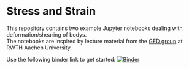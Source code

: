 # Stress and Strain
This repository contains two example Jupyter notebooks dealing with deformation/shearing of bodys.  
The notebooks are inspired by lecture material from the [GED group](http://www.ged.rwth-aachen.de/) at RWTH Aachen University.  

Use the following binder link to get started:
[![Binder](http://mybinder.org/badge.svg)](http://mybinder.org:/repo/japhiolite/stress-and-strain)
